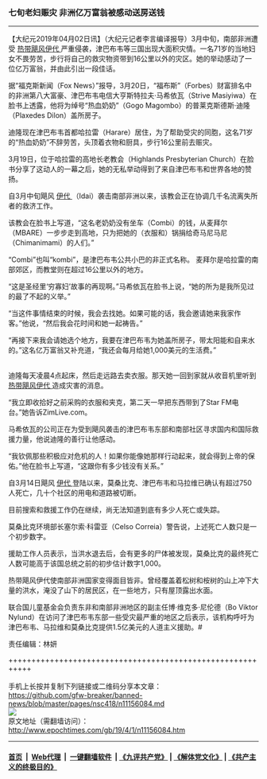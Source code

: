 ### 七旬老妇赈灾 非洲亿万富翁被感动送房送钱
------------------------

<p>
 【大纪元2019年04月02日讯】（大纪元记者李言编译报导）3月中旬，南部非洲遭受
 <a href="http://www.epochtimes.com/gb/tag/%E7%83%AD%E5%B8%A6%E9%A3%93%E9%A3%8E%E4%BC%8A%E4%BB%A3.html">
  热带飓风伊代
 </a>
 严重侵袭，津巴布韦等三国出现大面积灾情。一名71岁的当地妇女不畏劳苦，步行将自己的救灾物资带到16公里以外的灾区。她的举动感动了一位亿万富翁，并由此引出一段佳话。
</p>
<p>
 据“福克斯新闻（Fox News）”报导，3月20日，“福布斯”（Forbes）财富排名中的非洲第八大富豪、津巴布韦电信大亨斯特拉夫·马希依瓦（Strive Masiyiwa）在脸书上透露，他将为绰号“热血奶奶”（Gogo Magombo）的普莱克斯德斯·迪隆（Plaxedes Dilon）盖所房子。
</p>
<p>
 迪隆现在津巴布韦首都哈拉雷（Harare）居住，为了帮助受灾的同胞，这名71岁的“热血奶奶”不辞劳苦，头顶着衣物和厨具，步行16公里前去赈灾。
</p>
<p>
 3月19日，位于哈拉雷的高地长老教会（Highlands Presbyterian Church）在脸书分享了这动人的一幕之后，她的无私举动得到了来自津巴布韦和世界各地的赞扬。
</p>
<p>
 <center>
 </center>
 自3月中旬飓风
 <a href="http://www.epochtimes.com/gb/tag/%E4%BC%8A%E4%BB%A3.html">
  伊代
 </a>
 （Idai）袭击南部非洲以来，该教会正在协调几千名流离失所者的救济工作。
</p>
<p>
 该教会在脸书上写道，“这名老奶奶没有坐车（Combi）的钱，从麦拜尔（MBARE）一步步走到高地，只为把她的（衣服和）锅捐给奇马尼马尼（Chimanimami）的人们。”
</p>
<p>
 “Combi”也叫“kombi”，是津巴布韦公共小巴的非正式名称。 麦拜尔是哈拉雷的南部郊区，而教堂则在超过16公里以外的地方。
</p>
<p>
 “这是圣经里‘穷寡妇’故事的再现啊。”马希依瓦在脸书上说，“她的所为是我所见过的最了不起的义举。”
</p>
<p>
 “当这件事情结束的时候，我会去找她。如果可能的话，我会邀请她来我家作客。”他说，“然后我会花时间和她一起祷告。”
</p>
<p>
 “再接下来我会请她选个地方，我要在津巴布韦为她盖所房子，带太阳能和自来水的。”这名亿万富翁又补充道，“我还会每月给她1,000美元的生活费。”
</p>
<p>
 <center>
 </center>
 <br/>
 迪隆每天凌晨4点起床，然后走远路去卖衣服。那天她一回到家就从收音机里听到
 <a href="http://www.epochtimes.com/gb/tag/%E7%83%AD%E5%B8%A6%E9%A3%93%E9%A3%8E%E4%BC%8A%E4%BB%A3.html">
  热带飓风伊代
 </a>
 造成灾害的消息。
</p>
<p>
 “我立即收拾好之前采购的衣服和夹克，第二天一早把东西带到了Star FM电台。”她告诉ZimLive.com。
</p>
<p>
 马希依瓦的公司正在为受到飓风袭击的津巴布韦东部和南部社区寻求国内和国际救援力量，他说迪隆的善行让他感动。
</p>
<p>
 “我钦佩那些积极应对危机的人！如果你能像她那样行动起来，就会得到上帝的保佑。”他在脸书上写道，“这跟你有多少钱没有关系。”
</p>
<p>
 自3月14日飓风
 <a href="http://www.epochtimes.com/gb/tag/%E4%BC%8A%E4%BB%A3.html">
  伊代
 </a>
 登陆以来，莫桑比克、津巴布韦和马拉维已确认有超过750人死亡，几十个社区的用电和道路被切断。
</p>
<p>
 目前搜索和救援工作仍在继续，尚无法知道到底有多少人死亡或失踪。
</p>
<p>
 莫桑比克环境部长塞尔索·科雷亚（Celso Correia）警告说，上述死亡人数只是一个初步数字。
</p>
<p>
 援助工作人员表示，当洪水退去后，会有更多的尸体被发现，莫桑比克的最终死亡人数可能高于该国总统之前的初步估计数字1,000。
</p>
<p>
 热带飓风伊代使南部非洲国家变得面目皆非。曾经覆盖着松树和桉树的山上冲下大量的洪水，淹没了山下的居民区，在一些地方，只有屋顶露出水面。
</p>
<p>
 联合国儿童基金会负责东非和南部非洲地区的副主任博·维克多·尼伦德（Bo Viktor Nylund）在访问了津巴布韦东部一些受灾最严重的地区之后表示，该机构呼吁为津巴布韦、马拉维和莫桑比克提供1.5亿美元的人道主义援助。#
</p>
<p>
 责任编辑：林妍
</p>

+++++++++++++++++++++++++++++++++++++++++++++++++++++++++++<br/><br/>
手机上长按并复制下列链接或二维码分享本文章：<br/>
https://github.com/gfw-breaker/banned-news/blob/master/pages/nsc418/n11156084.md <br/>
<a href='https://github.com/gfw-breaker/banned-news/blob/master/pages/nsc418/n11156084.md'><img src='https://github.com/gfw-breaker/banned-news/blob/master/pages/nsc418/n11156084.md.png'/></a> <br/>
原文地址（需翻墙访问）：http://www.epochtimes.com/gb/19/4/1/n11156084.htm


------------------------
#### [首页](https://github.com/gfw-breaker/banned-news/blob/master/README.md) &nbsp;|&nbsp; [Web代理](https://github.com/labour-camp/helloworld) &nbsp;|&nbsp; [一键翻墙软件](https://github.com/gfw-breaker/nogfw/blob/master/README.md) &nbsp;| [《九评共产党》](https://github.com/gfw-breaker/9ping.md/blob/master/README.md#九评之一评共产党是什么) | [《解体党文化》](https://github.com/gfw-breaker/jtdwh.md/blob/master/README.md) | [《共产主义的终极目的》](https://github.com/gfw-breaker/gczydzjmd.md/blob/master/README.md)

